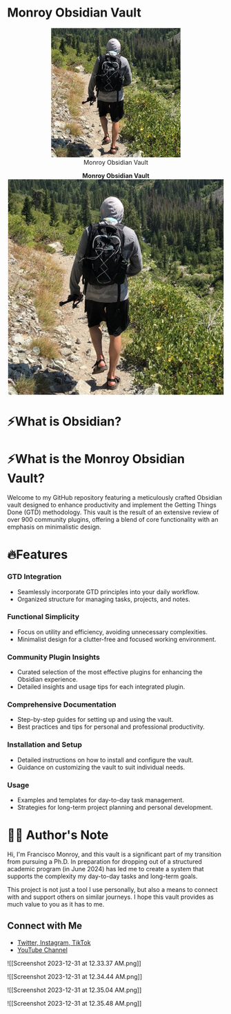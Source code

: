 # Monroy Obsidian Vault

<p align="center">
  <img src=./images/icon.jpg  width="300"/>
  <br/>
	Monroy Obsidian Vault
</p>


<p align="center">
  <strong>Monroy Obsidian Vault</strong><br/>
  <img src="./images/icon.jpg" alt="Monroy Obsidian Vault Icon"  width="500"/>
</p>


# ⚡What is Obsidian?


# ⚡What is the Monroy Obsidian Vault?
Welcome to my GitHub repository featuring a meticulously crafted Obsidian vault designed to enhance productivity and implement the Getting Things Done (GTD) methodology. This vault is the result of an extensive review of over 900 community plugins, offering a blend of core functionality with an emphasis on minimalistic design.




# 🔥Features
### GTD Integration
- Seamlessly incorporate GTD principles into your daily workflow.
- Organized structure for managing tasks, projects, and notes.

### Functional Simplicity
- Focus on utility and efficiency, avoiding unnecessary complexities.
- Minimalist design for a clutter-free and focused working environment.

### Community Plugin Insights
- Curated selection of the most effective plugins for enhancing the Obsidian experience.
- Detailed insights and usage tips for each integrated plugin.

### Comprehensive Documentation
- Step-by-step guides for setting up and using the vault.
- Best practices and tips for personal and professional productivity.

### Installation and Setup
- Detailed instructions on how to install and configure the vault.
- Guidance on customizing the vault to suit individual needs.

### Usage
- Examples and templates for day-to-day task management.
- Strategies for long-term project planning and personal development.




# ✍🏼 Author's Note
Hi, I'm Francisco Monroy, and this vault is a significant part of my transition from pursuing a Ph.D. In preparation for dropping out of a structured academic program (in June 2024) has led me to create a system that supports the complexity my day-to-day tasks and long-term goals.

This project is not just a tool I use personally, but also a means to connect with and support others on similar journeys. I hope this vault provides as much value to you as it has to me.

## Connect with Me
- [Twitter, Instagram, TikTok](https://linktr.ee/francisco.mnroy)
- [YouTube Channel](https://www.youtube.com/@Francisco.Monroy)


![[Screenshot 2023-12-31 at 12.33.37 AM.png]]

![[Screenshot 2023-12-31 at 12.34.44 AM.png]]

![[Screenshot 2023-12-31 at 12.35.04 AM.png]]

![[Screenshot 2023-12-31 at 12.35.48 AM.png]]


















